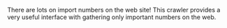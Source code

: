 There are lots on import numbers on the web site! This crawler provides a very useful interface with gathering only important numbers on the web.